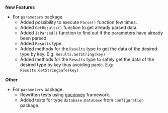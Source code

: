 **New Features**

* For `parameters` package.
    * Added possibility to execute `Parse()` function few times.
    * Added `GetResults()` function to get already parsed data.
    * Added `IsParsed()` function to find out if the parameters have already been parsed.
    * Added `Results` type.
    * Added methods for the `Results` type to get the data of the desired type by key. E.g: `Results.GetString(key)`
    * Added methods for the `Results` type to safely get the data of the desired type by key thus avoiding panic. E.g: `Results.GetStringSafe(key)`
    
**Other**

* For `parameters` package.
    * Rewritten tests using [goconvey](https://github.com/smartystreets/goconvey) framework.
    * Added tests for type `database.Database` from `configuration` package.